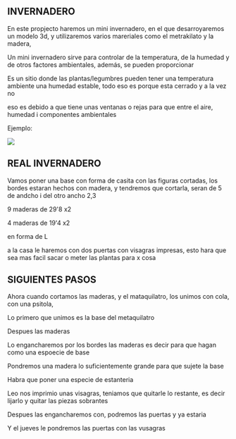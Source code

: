 ## INVERNADERO

En este propjecto haremos un mini invernadero, en el que desarroyaremos un modelo 3d, y utilizaremos varios mareriales como el metrakilato y la madera,

Un mini invernadero sirve para controlar de la temperatura, de la humedad y de otros factores ambientales, además, se pueden proporcionar

Es un sitio donde las plantas/legumbres pueden tener una temperatura ambiente una humedad estable, todo eso es porque esta cerrado y a la vez no

eso es debido a que tiene unas ventanas o rejas para que entre el aire, humedad i componentes ambientales

Ejemplo:

![](https://img.lionshome.es/img/product/v2-costway-mini-invernadero-de-madera-protector-elevado-para-ma:V1BkZkpxampJM2RSWVFZd01XejcrSGtqbnFnNHovaG16bmxTZ1hTaWZQdUd1OVRmczl0UjdSN3piQWFXMStPWERMb0dEaGJTVWI4TXFQZnZFZ3NxcVE9PQ==)

## REAL INVERNADERO

Vamos poner una base con forma de casita con las figuras cortadas, los bordes estaran hechos con madera, y tendremos que cortarla, seran de 5 de andcho i del otro ancho 2,3

9 maderas de 29'8 x2

4 maderas de 19'4 x2

en forma de L

a la casa le haremos con dos puertas con visagras impresas, esto hara que sea mas facil sacar o meter las plantas para x cosa


## SIGUIENTES PASOS

Ahora cuando cortamos las maderas, y el mataquilatro, los unimos con cola, con una psitola,

Lo primero que unimos es la base del metaquilatro

Despues las maderas

Lo engancharemos por los bordes las maderas es decir para que hagan como una espoecie de base

Pondremos una madera lo suficientemente grande para que sujete la base

Habra que poner una especie de estanteria

Leo nos imprimio unas visagras, teniamos que quitarle lo restante, es decir lijarlo y quitar las piezas sobrantes

Despues las engancharemos con, podremos las puertas y ya estaria


Y el jueves le pondremos las puertas con las vusagras









